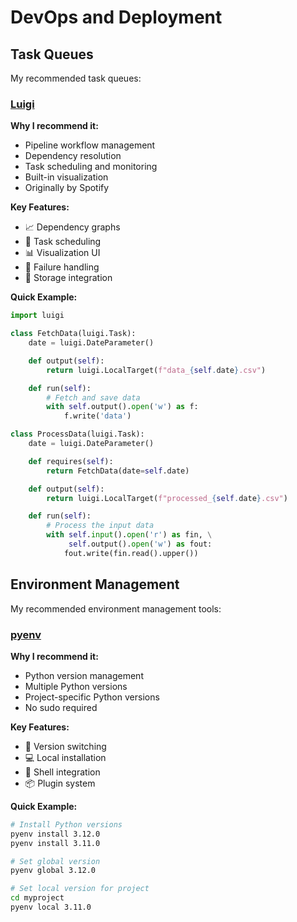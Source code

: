 # DevOps and Deployment

<!-- ## DevOps Tools

My recommended DevOps tools: -->

<!-- ## Monitoring

My recommended monitoring tools: -->

## Task Queues

My recommended task queues:

### [Luigi](https://luigi.readthedocs.io/)

**Why I recommend it:**

- Pipeline workflow management
- Dependency resolution
- Task scheduling and monitoring
- Built-in visualization
- Originally by Spotify

**Key Features:**

- 📈 Dependency graphs
- 📅 Task scheduling
- 📊 Visualization UI
- 🔄 Failure handling
- 💾 Storage integration

**Quick Example:**
```python
import luigi

class FetchData(luigi.Task):
    date = luigi.DateParameter()

    def output(self):
        return luigi.LocalTarget(f"data_{self.date}.csv")

    def run(self):
        # Fetch and save data
        with self.output().open('w') as f:
            f.write('data')

class ProcessData(luigi.Task):
    date = luigi.DateParameter()

    def requires(self):
        return FetchData(date=self.date)

    def output(self):
        return luigi.LocalTarget(f"processed_{self.date}.csv")

    def run(self):
        # Process the input data
        with self.input().open('r') as fin, \
             self.output().open('w') as fout:
            fout.write(fin.read().upper())
```

## Environment Management

My recommended environment management tools:

### [pyenv](https://github.com/pyenv/pyenv)

**Why I recommend it:**

- Python version management
- Multiple Python versions
- Project-specific Python versions
- No sudo required

**Key Features:**

- 🔄 Version switching
- 💻 Local installation
- 🔧 Shell integration
- 📦 Plugin system

**Quick Example:**
```bash
# Install Python versions
pyenv install 3.12.0
pyenv install 3.11.0

# Set global version
pyenv global 3.12.0

# Set local version for project
cd myproject
pyenv local 3.11.0
```

<!-- ## Configuration Management

My recommended configuration management tools: -->

<!-- ## Continuous Integration

My recommended CI tools: -->

<!-- ## Containerization

My recommended containerization tools: -->
